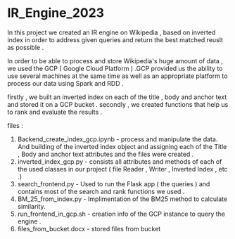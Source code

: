 # IR_Engine_2023

In this project we created an IR engine on Wikipedia , based on inverted index in order to address given queries and return the best matched reuslt as possible .  

In order to be able to process and store Wikipedia's huge amount of data , we used the GCP ( Google Cloud Platform ) .GCP provided us the ability to use several machines at the same time as well as an appropriate platform to process our data using Spark and RDD . 

firstly , we built an inverted index on each of the title , body and anchor text and stored it on a GCP bucket . 
secondly , we created functions that help us to rank and evaluate the results .

files :
1. Backend_create_index_gcp.ipynb - process and manipulate the data. And building of the inverted index object and assigning each of the Title , Body and anchor text attributes and the files were created .
2. inverted_index_gcp.py - consists all attributes and methods of each of the used classes in our project ( file Reader , Writer , Inverted Index , etc .)
3. search_frontend.py - Used to run the Flask app ( the queries ) and contains most of the search and rank functions we used . 
4. BM_25_from_index.py - Implimentation of the BM25 method to calculate similarity.
5. run_frontend_in_gcp.sh - creation info of the GCP instance to query the engine .
6. files_from_bucket.docx  - stored files from bucket
